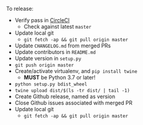To release:
* Verify pass in [CircleCI](https://circleci.com/gh/greenmoss/PyWavefront)
    * Check against latest `master`
* Update local git
    * `git fetch -ap && git pull origin master`
* Update `CHANGELOG.md` from merged PRs
* Update contributors in `README.md`
* Update version in `setup.py`
* `git push origin master`
* Create/activate virtualenv, and `pip install twine`
    * **MUST** be Python 3.7 or later!
* `python setup.py bdist_wheel`
* `twine upload dist/$(ls -tr dist/ | tail -1)`
* Create Github release, named as version
* Close Github issues associated with merged PR
* Update local git
    * `git fetch -ap && git pull origin master`
